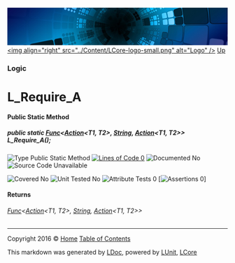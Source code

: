![](../Content/LCore-banner-small.png "")
[&lt;img align=&quot;right&quot; src=&quot;../Content/LCore-logo-small.png&quot; alt=&quot;Logo&quot; /&gt;](../../README.md)
[Up](Logic.md)

### Logic

# L_Require_A

#### Public Static Method

##### public static <a href="https://msdn.microsoft.com/en-us/library/bb534647.aspx" alt="" target="_blank">Func</a>&lt;<a href="https://msdn.microsoft.com/en-us/library/bb549311.aspx" alt="" target="_blank">Action</a>&lt;T1, T2&gt;, <a href="https://msdn.microsoft.com/en-us/library/system.string.aspx" alt="">String</a>, <a href="https://msdn.microsoft.com/en-us/library/bb549311.aspx" alt="" target="_blank">Action</a>&lt;T1, T2&gt;&gt; L_Require_A();

![Type Public Static Method](http://b.repl.ca/v1/Type-Public%20Static%20Method-Blue.png "") [![Lines of Code 0](http://b.repl.ca/v1/Lines%20of%20Code-0-red.png "")](#L)    ![Documented No](http://b.repl.ca/v1/Documented-No-red.png "") ![Source Code Unavailable](http://b.repl.ca/v1/Source%20Code-Unavailable-red.png "")

![Covered No](http://b.repl.ca/v1/Covered-No-red.png "") ![Unit Tested No](http://b.repl.ca/v1/Unit%20Tested-No-lightgrey.png "") ![Attribute Tests 0](http://b.repl.ca/v1/Attribute%20Tests-0-lightgrey.png "") [![Assertions 0](http://b.repl.ca/v1/Assertions-0-lightgrey.png "")]

#### Returns

###### <a href="https://msdn.microsoft.com/en-us/library/bb534647.aspx" alt="" target="_blank">Func</a>&lt;<a href="https://msdn.microsoft.com/en-us/library/bb549311.aspx" alt="" target="_blank">Action</a>&lt;T1, T2&gt;, [String](https://msdn.microsoft.com/en-us/library/system.string.aspx), <a href="https://msdn.microsoft.com/en-us/library/bb549311.aspx" alt="" target="_blank">Action</a>&lt;T1, T2&gt;&gt;



---

Copyright 2016 &copy; [Home](../../README.md) [Table of Contents](../../TableOfContents.md)

This markdown was generated by [LDoc](https://github.com/CodeSingularity/LDoc), powered by [LUnit](https://github.com/CodeSingularity/LUnit), [LCore](https://github.com/CodeSingularity/LCore)
